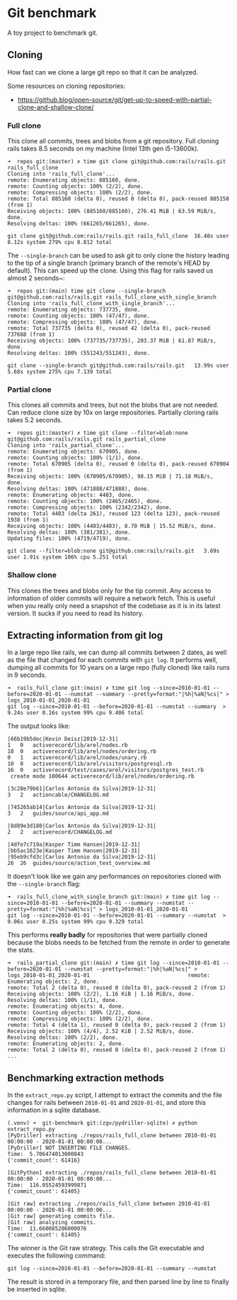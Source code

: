 # Git benchmark
A toy project to benchmark git.

## Cloning
How fast can we clone a large git repo so that it can be analyzed.

Some resources on cloning repositories:
- https://github.blog/open-source/git/get-up-to-speed-with-partial-clone-and-shallow-clone/


### Full clone
This clone all commits, trees and blobs from a git repository.
Full cloning rails takes 8.5 seconds on my machine (Intel 13th gen i5-13600k).
```
➜  repos git:(master) ✗ time git clone git@github.com:rails/rails.git rails_full_clone
Cloning into 'rails_full_clone'...
remote: Enumerating objects: 885160, done.
remote: Counting objects: 100% (2/2), done.
remote: Compressing objects: 100% (2/2), done.
remote: Total 885160 (delta 0), reused 0 (delta 0), pack-reused 885158 (from 1)
Receiving objects: 100% (885160/885160), 276.41 MiB | 63.59 MiB/s, done.
Resolving deltas: 100% (661265/661265), done.

git clone git@github.com:rails/rails.git rails_full_clone  16.48s user 8.12s system 279% cpu 8.812 total
```

The `--single-branch` can be used to ask git to only clone the history leading to the tip of a single branch (primary branch of the remote's HEAD by default).
This can speed up the clone. Using this flag for rails saved us almost 2 seconds~:
```
➜  repos git:(main) time git clone --single-branch git@github.com:rails/rails.git rails_full_clone_with_single_branch
Cloning into 'rails_full_clone_with_single_branch'...
remote: Enumerating objects: 737735, done.
remote: Counting objects: 100% (47/47), done.
remote: Compressing objects: 100% (47/47), done.
remote: Total 737735 (delta 0), reused 42 (delta 0), pack-reused 737688 (from 1)
Receiving objects: 100% (737735/737735), 203.37 MiB | 61.87 MiB/s, done.
Resolving deltas: 100% (551243/551243), done.

git clone --single-branch git@github.com:rails/rails.git   13.99s user 5.68s system 275% cpu 7.139 total
```

### Partial clone
This clones all commits and trees, but not the blobs that are not needed. Can reduce clone size by 10x on large repositories.
Partially cloning rails takes 5.2 seconds.
```
➜  repos git:(master) ✗ time git clone --filter=blob:none git@github.com:rails/rails.git rails_partial_clone
Cloning into 'rails_partial_clone'...
remote: Enumerating objects: 670905, done.
remote: Counting objects: 100% (1/1), done.
remote: Total 670905 (delta 0), reused 0 (delta 0), pack-reused 670904 (from 1)
Receiving objects: 100% (670905/670905), 98.15 MiB | 71.18 MiB/s, done.
Resolving deltas: 100% (471888/471888), done.
remote: Enumerating objects: 4403, done.
remote: Counting objects: 100% (2465/2465), done.
remote: Compressing objects: 100% (2342/2342), done.
remote: Total 4403 (delta 261), reused 123 (delta 123), pack-reused 1938 (from 1)
Receiving objects: 100% (4403/4403), 8.70 MiB | 15.52 MiB/s, done.
Resolving deltas: 100% (381/381), done.
Updating files: 100% (4719/4719), done.

git clone --filter=blob:none git@github.com:rails/rails.git   3.69s user 1.91s system 106% cpu 5.251 total
```

### Shallow clone
This clones the trees and blobs only for the tip commit. Any access to information of older commits will require a network fetch.
This is useful when you really only need a snapshot of the codebase as it is in its latest version. It sucks if you need to read its history.

## Extracting information from git log
In a large repo like rails, we can dump all commits between 2 dates, as well as the file that changed for each commits with `git log`.
It performs well, dumping all commits for 10 years on a large repo (fully cloned) like rails runs in 9 seconds.
```
➜  rails_full_clone git:(main) ✗ time git log --since=2010-01-01 --before=2020-01-01 --numstat --summary --pretty=format:"|%h|%aN|%cs|" > logs_2010-01-01_2020-01-01
git log --since=2010-01-01 --before=2020-01-01 --numstat --summary  >   9.24s user 0.16s system 99% cpu 9.406 total
```

The output looks like:
```
|66b19b5dec|Kevin Deisz|2019-12-31|
1	0	activerecord/lib/arel/nodes.rb
18	0	activerecord/lib/arel/nodes/ordering.rb
0	1	activerecord/lib/arel/nodes/unary.rb
10	0	activerecord/lib/arel/visitors/postgresql.rb
16	0	activerecord/test/cases/arel/visitors/postgres_test.rb
 create mode 100644 activerecord/lib/arel/nodes/ordering.rb

|3c28e79b61|Carlos Antonio da Silva|2019-12-31|
3	2	actioncable/CHANGELOG.md

|745265ab14|Carlos Antonio da Silva|2019-12-31|
3	2	guides/source/api_app.md

|8d89e3d180|Carlos Antonio da Silva|2019-12-31|
2	2	activerecord/CHANGELOG.md

|4dfe7c719a|Kasper Timm Hansen|2019-12-31|
|bb5ac1623e|Kasper Timm Hansen|2019-12-31|
|95eb9cfd3c|Carlos Antonio da Silva|2019-12-31|
26	26	guides/source/action_text_overview.md
```

It doesn't look like we gain any performances on repositories cloned with the `--single-branch` flag:
```
➜  rails_full_clone_with_single_branch git:(main) ✗ time git log --since=2010-01-01 --before=2020-01-01 --summary --numstat --pretty=format:"|%h|%aN|%cs|" > logs_2010-01-01_2020-01-01
git log --since=2010-01-01 --before=2020-01-01 --summary --numstat  >   9.06s user 0.25s system 99% cpu 9.329 total
```

This performs **really badly** for repositories that were partially cloned because the blobs needs to be fetched from the remote in order to generate the stats.
```
➜  rails_partial_clone git:(main) ✗ time git log --since=2010-01-01 --before=2020-01-01 --numstat --pretty=format:"|%h|%aN|%cs|" > logs_2010-01-01_2020-01-01                               remote: Enumerating objects: 2, done.
remote: Total 2 (delta 0), reused 0 (delta 0), pack-reused 2 (from 1)
Receiving objects: 100% (2/2), 1.16 KiB | 1.16 MiB/s, done.
Resolving deltas: 100% (1/1), done.                                                                                                                                                         remote: Enumerating objects: 4, done.
remote: Counting objects: 100% (2/2), done.
remote: Compressing objects: 100% (2/2), done.
remote: Total 4 (delta 1), reused 0 (delta 0), pack-reused 2 (from 1)
Receiving objects: 100% (4/4), 2.52 KiB | 2.52 MiB/s, done.
Resolving deltas: 100% (2/2), done.
remote: Enumerating objects: 2, done.
remote: Total 2 (delta 0), reused 0 (delta 0), pack-reused 2 (from 1)
...
```

## Benchmarking extraction methods
In the `extract_repo.py` script, I attempt to extract the commits and the file changes for rails between `2010-01-01` and `2020-01-01`, and store this information in a sqlite database.
```
(.venv) ➜  git-benchmark git:(zgv/pydriller-sqlite) ✗ python extract_repo.py
[PyDriller] extracting ./repos/rails_full_clone between 2010-01-01 00:00:00 - 2020-01-01 00:00:00...
[PyDriller] NOT INSERTING FILE CHANGES.
Time:  5.706474013000843
{'commit_count': 61416}

[GitPython] extracting ./repos/rails_full_clone between 2010-01-01 00:00:00 - 2020-01-01 00:00:00...
Time:  116.05524593999871
{'commit_count': 61405}

[Git raw] extracting ./repos/rails_full_clone between 2010-01-01 00:00:00 - 2020-01-01 00:00:00...
[Git raw] generating commits file.
[Git raw] analyzing commits.
Time:  11.660085206000076
{'commit_count': 61405}
```

The winner is the Git raw strategy.
This calls the Git executable and executes the following command:
```
git log --since=2010-01-01 --before=2020-01-01 --summary --numstat
```

The result is stored in a temporary file, and then parsed line by line to finally be inserted in sqlite.
